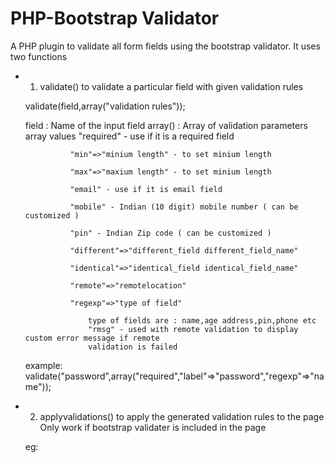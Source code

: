 # PHP-Bootstrap Validator 

A PHP plugin to validate all form fields using the bootstrap validator.
It uses two functions

* 1. validate() to validate a particular field with given validation rules

    validate(field,array("validation rules"));

    field   : Name of the input field
    array() : Array of validation parameters 
        array values
                "required" - use if it is a required field
                
                "min"=>"minium length" - to set minium length
                
                "max"=>"maxium length" - to set minium length
                
                "email" - use if it is email field
                
                "mobile" - Indian (10 digit) mobile number ( can be customized )
                
                "pin" - Indian Zip code ( can be customized )
                
                "different"=>"different_field different_field_name"
                
                "identical"=>"identical_field identical_field_name"
                
                "remote"=>"remotelocation"
                
                "regexp"=>"type of field"
                
                    type of fields are : name,age address,pin,phone etc
                    "rmsg" - used with remote validation to display custom error message if remote 
                    validation is failed 

    example: validate("password",array("required","label"=>"password","regexp"=>"name"));

* 2. applyvalidations() to apply the generated validation rules to the page 
    Only work if bootstrap validater is included in the page
    
    eg:
        <script>
            <?php $obj->applyvalidations("form_id");?>
        </script>
